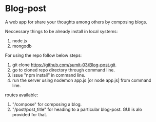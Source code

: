 # Blog-post
A web app for share your thoughts among others by composing blogs.

Neccessary things to be already install in local systems: 
1. node.js
2. mongodb

For using the repo follow below steps:
1. git clone https://github.com/sumit-03/Blog-post.git.
2. go to cloned repo directory through command line.
3. issue "npm install" in command line.
4. run the server using nodemon app.js [or node app.js] from command line.

routes available:
1. "/compose" for composing a blog.
2. "/post/post_title" for heading to a particular blog-post. GUI is alo provided for that.
